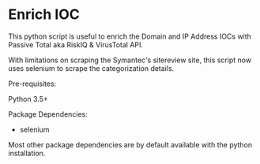 # Enrich IOC

This python script is useful to enrich the Domain and IP Address IOCs with Passive Total aka RiskIQ & VirusTotal API.

With limitations on scraping the Symantec's sitereview site, this script now uses selenium to scrape the categorization details.

Pre-requisites:

Python 3.5+

Package Dependencies:

- selenium

Most other package dependencies are by default available with the python installation.
